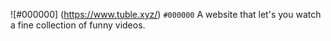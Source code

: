 ![#000000] (https://www.tuble.xyz/) `#000000`
A website that let's you watch a fine collection of funny videos.

